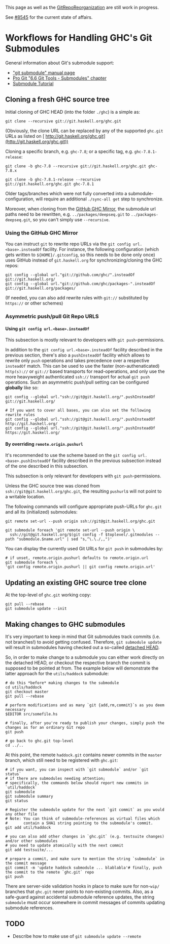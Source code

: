 
This page as well as the [GitRepoReorganization](git-repo-reorganization) are still work in progress.


See [\#8545](https://gitlab.haskell.org//ghc/ghc/issues/8545) for the current state of affairs.

# Workflows for Handling GHC's Git Submodules


General information about Git's submodule support:

- [ "git submodule" manual page](http://git-scm.com/docs/git-submodule)
- [ Pro Git "6.6 Git Tools - Submodules" chapter](http://git-scm.com/book/en/Git-Tools-Submodules)
- [ Submodule Tutorial](http://www.vogella.com/tutorials/Git/article.html#submodules)

## Cloning a fresh GHC source tree


Initial cloning of GHC HEAD (into the folder `./ghc`) is a simple as:

```
git clone --recursive git://git.haskell.org/ghc.git
```


(Obviously, the clone URL can be replaced by any of the supported `ghc.git` URLs as listed on [ http://git.haskell.org/ghc.git](http://git.haskell.org/ghc.git))


Cloning a specific branch, e.g. `ghc-7.8`; or a specific tag, e.g. `ghc-7.8.1-release`:

```
git clone -b ghc-7.8 --recursive git://git.haskell.org/ghc.git ghc-7.8.x
```

```
git clone -b ghc-7.8.1-release --recursive git://git.haskell.org/ghc.git ghc-7.8.1
```


Older tags/branches which were not fully converted into a submodule-configuration, will require an additional `./sync-all get` step to synchronize.


Moreover, when cloning from the [ GitHub GHC Mirror](http://github.com/ghc/ghc.git), the submodule url paths need to be rewritten, e.g. `../packages/deepseq.git` to `../packages-deepseq.git`, so you can't simply use `--recursive`.

### Using the GitHub GHC Mirror


You can instruct `git` to rewrite repo URLs via the `git config url.<base>.insteadOf` facility. For instance, the following configuration (which gets written to `${HOME}/.gitconfig`, so this needs to be done only once) uses GitHub instead of `git.haskell.org` for synchronizing/cloning the GHC repos:

```
git config --global url."git://github.com/ghc/".insteadOf git://git.haskell.org/
git config --global url."git://github.com/ghc/packages-".insteadOf git://git.haskell.org/packages/
```


(If needed, you can also add rewrite rules with `git://` substituted by `https://` or other schemes)

### Asymmetric push/pull Git Repo URLS

#### Using `git config url.<base>.insteadOf`


This subsection is mostly relevant to developers with `git push`-permissions.


In addition to the `git config url.<base>.insteadOf` facility described in the previous section, there's also a `pushInsteadOf` facility which allows to rewrite only `push` operations and takes precedence over a respective `insteadOf` match. This can be used to use the faster (non-authenaticated) `http(s)://` or `git://` based transports for read-operations, and only use the more heavyweight authenticated `ssh://` transport for actual `git push` operations. Such an asymmetric push/pull setting can be configured **globally** like so:

```
git config --global url."ssh://git@git.haskell.org/".pushInsteadOf git://git.haskell.org/

# If you want to cover all bases, you can also set the following rewrite rules
git config --global url."ssh://git@git.haskell.org/".pushInsteadOf http://git.haskell.org/
git config --global url."ssh://git@git.haskell.org/".pushInsteadOf https://git.haskell.org/
```

#### By overriding `remote.origin.pushurl`


It's recommended to use the scheme based on the `git config url.<base>.pushInsteadOf` facility described in the previous subsection instead of the one described in this subsection.


This subsection is only relevant for developers with `git push`-permissions.


Unless the GHC source tree was cloned from `ssh://git@git.haskell.org/ghc.git`, the resulting `pushurl`s will not point to a writable location.


The following commands will configure appropriate push-URLs for `ghc.git` and all its (initialized) submodules:

```
git remote set-url --push origin ssh://git@git.haskell.org/ghc.git

git submodule foreach 'git remote set-url --push origin \
  ssh://git@git.haskell.org/$(git config -f $toplevel/.gitmodules --path "submodule.$name.url" | sed "s,^\.\./,,")'
```


You can display the currently used Git URLs for `git push` in submodules by:

```
# if unset, remote.origin.pushurl defaults to remote.origin.url
git submodule foreach \
'git config remote.origin.pushurl || git config remote.origin.url'
```

## Updating an existing GHC source tree clone


At the top-level of `ghc.git` working copy:

```
git pull --rebase
git submodule update --init
```

## Making changes to GHC submodules


It's very important to keep in mind that Git submodules track commits (i.e. not branches!) to avoid getting confused. Therefore, `git submodule update` will result in submodules having checked out a so-called [ detached HEAD](http://alblue.bandlem.com/2011/08/git-tip-of-week-detached-heads.html).


So, in order to make change to a submodule you can either work directly on the detached HEAD, or checkout the respective branch the commit is supposed to be pointed at from. The example below will demonstrate the latter approach for the `utils/haddock` submodule:

```
# do this *before* making changes to the submodule
cd utils/haddock
git checkout master
git pull --rebase

# perform modifications and as many `git {add,rm,commit}`s as you deem necessary
$EDITOR src/somefile.hs

# finally, after you're ready to publish your changes, simply push the changes as for an ordinary Git repo
git push

# go back to ghc.git top-level
cd ../..
```


At this point, the remote `haddock.git` contains newer commits in the `master` branch, which still need to be registered with `ghc.git`:

```
# if you want, you can inspect with `git submodule` and/or `git status`
# if there are submodules needing attention;
# specifically, the commands below should report new commits in `util/haddock`
git submodule
git submodule summary
git status

# Register the submodule update for the next `git commit` as you would any other file
# Note: You can think of submodule-references as virtual files which 
#       contain a SHA1 string pointing to the submodule's commit.
git add util/haddock

# you can also add other changes in `ghc.git` (e.g. testsuite changes) and/or other submodules 
# you need to update atomically with the next commit
git add testsuite/...

# prepare a commit, and make sure to mention the string `submodule` in the commit message
git commit -m 'update haddock submodule ... blablabla'# finally, push the commit to the remote `ghc.git` repo
git push
```


There are server-side validation hooks in place to make sure for non-`wip/` branches that `ghc.git` never points to non-existing commits. Also, as a safe-guard against accidental submodule reference updates, the string `submodule` must occur somewhere in commit messages of commits updating submodule references.

## TODO

- Describe how to make use of `git submodule update --remote`